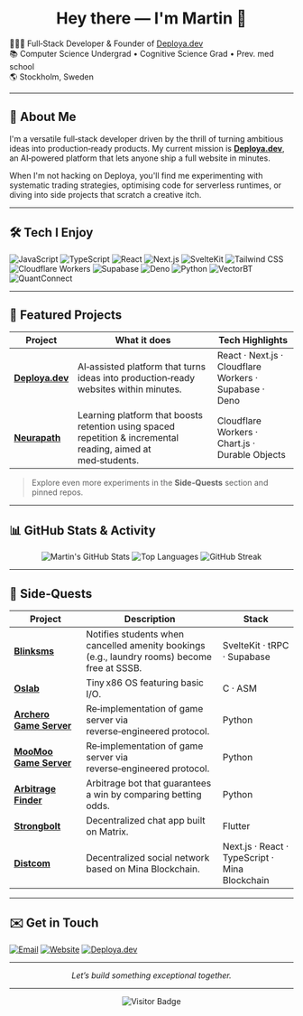 <h1 align="center">Hey there — I'm Martin 👋</h1>

<p align="left">
  👨🏻‍🎓 Full‑Stack Developer & Founder of <a href="https://deploya.dev">Deploya.dev</a></br>
  📚 Computer Science Undergrad • Cognitive Science Grad • Prev. med school</br>
  🌎 Stockholm, Sweden
</p>

---

## 🚀 About Me

I'm a versatile full‑stack developer driven by the thrill of turning ambitious ideas into production‑ready products. My current mission is **<a href="https://deploya.dev">Deploya.dev</a>**, an AI‑powered platform that lets anyone ship a full website in minutes.

When I'm not hacking on Deploya, you'll find me experimenting with systematic trading strategies, optimising code for serverless runtimes, or diving into side projects that scratch a creative itch.

---

## 🛠️ Tech I Enjoy

![JavaScript](https://img.shields.io/badge/-JavaScript-000?style=for-the-badge\&logo=javascript)
![TypeScript](https://img.shields.io/badge/-TypeScript-000?style=for-the-badge\&logo=typescript)
![React](https://img.shields.io/badge/-React-000?style=for-the-badge\&logo=react)
![Next.js](https://img.shields.io/badge/-Next.js-000?style=for-the-badge\&logo=next.js)
![SvelteKit](https://img.shields.io/badge/-SvelteKit-000?style=for-the-badge\&logo=svelte)
![Tailwind CSS](https://img.shields.io/badge/-Tailwind%20CSS-000?style=for-the-badge\&logo=tailwind-css)
![Cloudflare Workers](https://img.shields.io/badge/-Cloudflare%20Workers-000?style=for-the-badge\&logo=cloudflare)
![Supabase](https://img.shields.io/badge/-Supabase-000?style=for-the-badge\&logo=supabase)
![Deno](https://img.shields.io/badge/-Deno-000?style=for-the-badge\&logo=deno)
![Python](https://img.shields.io/badge/-Python-000?style=for-the-badge\&logo=python)
![VectorBT](https://img.shields.io/badge/-VectorBT-000?style=for-the-badge\&logo=python)
![QuantConnect](https://img.shields.io/badge/-QuantConnect-000?style=for-the-badge\&logo=python)

---

## 🌟 Featured Projects

| Project                                | What it does                                                                                                  | Tech Highlights                                        |
| -------------------------------------- | ------------------------------------------------------------------------------------------------------------- | ------------------------------------------------------ |
| **[Deploya.dev](https://deploya.dev)** | AI‑assisted platform that turns ideas into production‑ready websites within minutes.                          | React · Next.js · Cloudflare Workers · Supabase · Deno |
| **[Neurapath](https://github.com/neurapath-labs)**                           | Learning platform that boosts retention using spaced repetition & incremental reading, aimed at med‑students. | Cloudflare Workers · Chart.js · Durable Objects        |

> Explore even more experiments in the **Side‑Quests** section and pinned repos.

---

## 📊 GitHub Stats & Activity

<p align="center">
  <img src="https://github-readme-stats.vercel.app/api?username=Nopsled&show_icons=true&rank_icon=default&hide_rank=false&border_radius=8&theme=transparent" alt="Martin's GitHub Stats"/>
  <img src="https://github-readme-stats.vercel.app/api/top-langs/?username=Nopsled&layout=compact&border_radius=8&theme=transparent" alt="Top Languages"/>
  <img src="https://github-readme-streak-stats.herokuapp.com/?user=Nopsled&hide_border=true&theme=transparent" alt="GitHub Streak"/>
</p>

---

## 🧩 Side‑Quests

| Project              | Description                                                       | Stack   |
| -------------------- | ----------------------------------------------------------------- | ------- |
| **[Blinksms](https://github.com/blinksms-labs/blinksms-frontend)**                        | Notifies students when cancelled amenity bookings (e.g., laundry rooms) become free at SSSB.                  | SvelteKit · tRPC · Supabase                            |
| **[Oslab](https://github.com/Nopsled/oslab)**            | Tiny x86 OS featuring basic I/O.                                  | C · ASM |
| **[Archero Game Server](https://github.com/Nopsled/archero-game-server)** | Re‑implementation of game server via reverse‑engineered protocol. | Python  |
| **[MooMoo Game Server](https://github.com/Nopsled/moomoo-game-server)** | Re‑implementation of game server via reverse‑engineered protocol. | Python  |
| **[Arbitrage Finder](https://github.com/Nopsled/arbitrage-finder)**          | Arbitrage bot that guarantees a win by comparing betting odds.    | Python  |
| **[Strongbolt](https://github.com/Nopsled/strongbolt)**       | Decentralized chat app built on Matrix.                           | Flutter |
| **[Distcom](https://github.com/private-archieve/distcom)**       | Decentralized social network based on Mina Blockchain.                           | Next.js · React · TypeScript · Mina Blockchain |

---

## ✉️ Get in Touch

[![Email](https://img.shields.io/badge/Email-Hello@martinjakobsson.se-informational?style=for-the-badge\&logo=gmail)](mailto:Hello@martinjakobsson.se)
[![Website](https://img.shields.io/badge/Portfolio-martinjakobsson.se-11abfb?style=for-the-badge\&logo=Firefox-Browser)](https://martinjakobsson.se)
[![Deploya.dev](https://img.shields.io/badge/Deploya.dev-Live_Project-fb8903?style=for-the-badge\&logo=vercel)](https://deploya.dev)

---

<p align="center"><i>Let’s build something exceptional together.</i></p>

---

<!-- Visitor counter -->

<p align="center">
  <img src="https://komarev.com/ghpvc/?username=Nopsled&style=flat-square" alt="Visitor Badge"/>
</p>
